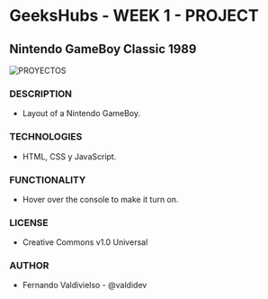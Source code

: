 # GeeksHubs - WEEK 1 - PROJECT
## Nintendo GameBoy Classic 1989
![PROYECTOS](https://user-images.githubusercontent.com/96445737/192459347-53e05bc3-6f0b-4bfd-8ee7-984daeb2e7c4.png)
### DESCRIPTION
 - Layout of a Nintendo GameBoy.
### TECHNOLOGIES
 - HTML, CSS y JavaScript.
### FUNCTIONALITY
 - Hover over the console to make it turn on.
### LICENSE
 - Creative Commons v1.0 Universal
### AUTHOR
 - Fernando Valdivielso - @valdidev
